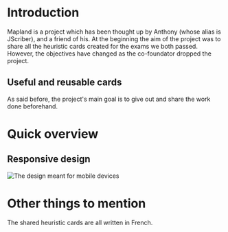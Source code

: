 # Introduction
Mapland is a project which has been thought up by Anthony (whose alias is JScriber), and a friend of his.
At the beginning the aim of the project was to share all the heuristic cards created for the exams we both passed. However, the objectives have changed as the co-foundator dropped the project. 

## Useful and reusable cards
As said before, the project's main goal is to give out and share the work done beforehand.

# Quick overview
## Responsive design
![The design meant for mobile devices](../master/docs/Screenshot-mapland-responsive.JPG)


# Other things to mention
The shared heuristic cards are all written in French.
